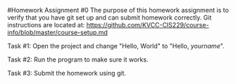 #Homework Assignment #0
The purpose of this homework assignment is to verify that you have git set up and can submit homework correctly.
Git instructions are located at: https://github.com/KVCC-CIS229/course-info/blob/master/course-setup.md

Task #1: Open the project and change "Hello, World" to "Hello, _yourname_".

Task #2: Run the program to make sure it works.

Task #3: Submit the homework using git.

